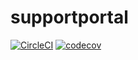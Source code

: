 # supportportal
[![CircleCI](https://dl.circleci.com/status-badge/img/gh/BartekSmalec/supportportal/tree/main.svg?style=svg)](https://dl.circleci.com/status-badge/redirect/gh/BartekSmalec/supportportal/tree/main)
[![codecov](https://codecov.io/gh/BartekSmalec/supportportal/branch/main/graph/badge.svg?token=etJT0Qyq7y)](https://codecov.io/gh/BartekSmalec/supportportal)

